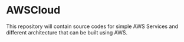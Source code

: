 # AWSCloud
This repository will contain source codes for simple AWS Services and different architecture that can be built using AWS.
